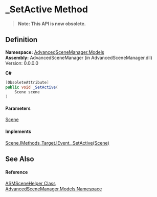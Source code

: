 # \_SetActive Method

> **Note: This API is now obsolete.**

## Definition

**Namespace:** [AdvancedSceneManager.Models](N_AdvancedSceneManager_Models.md)\
**Assembly:** AdvancedSceneManager (in AdvancedSceneManager.dll) Version: 0.0.0.0

**C#**

```c#
[ObsoleteAttribute]
public void _SetActive(
	Scene scene
)
```

#### Parameters

&#x20; [Scene](T_AdvancedSceneManager_Models_Scene.md)&#x20;

#### Implements

[Scene.IMethods\_Target.IEvent.\_SetActive(Scene)](M_AdvancedSceneManager_Models_Scene_IMethods_Target_IEvent__SetActive.md)

## See Also

#### Reference

[ASMSceneHelper Class](T_AdvancedSceneManager_Models_ASMSceneHelper.md)\
[AdvancedSceneManager.Models Namespace](N_AdvancedSceneManager_Models.md)
